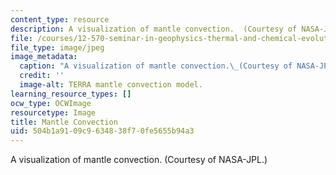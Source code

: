```yaml
---
content_type: resource
description: A visualization of mantle convection.  (Courtesy of NASA-JPL.)
file: /courses/12-570-seminar-in-geophysics-thermal-and-chemical-evolution-of-the-earth-spring-2005/504b1a9109c9634838f70fe5655b94a3_12-570s05.jpg
file_type: image/jpeg
image_metadata:
  caption: "A visualization of mantle convection.\_(Courtesy of NASA-JPL.)"
  credit: ''
  image-alt: TERRA mantle convection model.
learning_resource_types: []
ocw_type: OCWImage
resourcetype: Image
title: Mantle Convection
uid: 504b1a91-09c9-6348-38f7-0fe5655b94a3
---
```

A visualization of mantle convection.  (Courtesy of NASA-JPL.)

